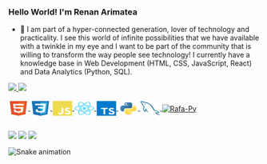 ### Hello World! I'm Renan Arimatea

- 🔭 I am part of a hyper-connected generation, lover of technology and practicality. I see this world of infinite possibilities that we have available with a twinkle      in my eye and I want to be part of the community that is willing to transform the way people see technology! I currently have a knowledge base in Web Development      (HTML, CSS, JavaScript, React) and Data Analytics (Python, SQL).

 <div>
  <a href="https://github.com/renan-arimatea">
  <img height="150em" src="https://github-readme-stats.vercel.app/api?username=renan-arimatea&show_icons=true&theme=dark&include_all_commits=true&count_private=true"/>
  <img height="150em" src="https://github-readme-stats.vercel.app/api/top-langs/?username=renan-arimatea&layout=compact&langs_count=7&theme=dark"/>
</div>
  
<div style="display: inline_block"><br>
  <img align="center" alt="Rafa-HTML" height="30" width="40" src="https://raw.githubusercontent.com/devicons/devicon/master/icons/html5/html5-original.svg">
  <img align="center" alt="Rafa-CSS" height="30" width="40" src="https://raw.githubusercontent.com/devicons/devicon/master/icons/css3/css3-original.svg">
  <img align="center" alt="Rafa-Js" height="30" width="40" src="https://raw.githubusercontent.com/devicons/devicon/master/icons/javascript/javascript-plain.svg">
  <img align="center" alt="Rafa-React" height="30" width="40" src="https://raw.githubusercontent.com/devicons/devicon/master/icons/react/react-original.svg">
  <img align="center" alt="Rafa-Ts" height="30" width="40" src="https://raw.githubusercontent.com/devicons/devicon/master/icons/typescript/typescript-plain.svg">
 <img align="center" alt="Rafa-Py" height="30" width="40" src="https://raw.githubusercontent.com/devicons/devicon/master/icons/python/python-original.svg">
 <img align="center" alt="Rafa-Py" height="30" width="40" src="https://raw.githubusercontent.com/devicons/devicon/master/icons/mysql/mysql-original.svg">
 <img align="center" alt="Rafa-Py" height="30" width="40" src="https://upload.wikimedia.org/wikipedia/commons/4/40/VB.NET_Logo.svg">
</div>
  
  ##
  
<div> 
   <a href="https://www.linkedin.com/in/renan-arimatea-37427a136/" target="_blank"><img src="https://img.shields.io/badge/-LinkedIn-%230077B5?style=for-the-badge&logo=linkedin&logoColor=white" target="_blank"></a> 
  <a href = "mailto:renanmoraiz@gmail.com"><img src="https://img.shields.io/badge/Gmail-D14836?style=for-the-badge&logo=gmail&logoColor=white" target="_blank"></a>
  <a href="https://instagram.com/renanarimatea/" target="_blank"><img src="https://img.shields.io/badge/-Instagram-%23E4405F?style=for-the-badge&logo=instagram&logoColor=white"      target="_blank"></a>
 
  ![Snake animation](https://github.com/renan-arimatea/renan-arimatea/blob/output/github-contribution-grid-snake.svg)
 
 ##

</div>
